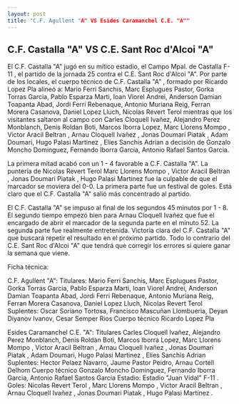 ```yaml
--- 
layout: post 
title: "C.F. Agullent "A" VS Esides Caramanchel C.E. "A"" 
---
```


## C.F. Castalla "A" VS C.E. Sant Roc d'Alcoi "A"

El C.F. Castalla "A" jugó en su mítico estadio, el Campo Mpal. de Castalla F-11 , el partido de la jornada 25 contra el C.E. Sant Roc d'Alcoi "A". Por parte de los locales, el cuerpo técnico de C.F. Castalla "A" , formado por Ricardo Lopez Pla alineó a: Mario Ferri Sanchis, Marc Esplugues Pastor, Gorka Torras Garcia, Pablo Esparza Marti, Ioan Viorel Andrei, Anderson Damian Toapanta Abad, Jordi Ferri Rebenaque, Antonio Muriana Reig, Ferran Morera Casanova, Daniel Lopez Lluch, Nicolas Revert Terol  mientras que los visitantes saltaron al campo con Carles Cloquell Ivañez, Alejandro Perez Monblanch, Denis Roldan Boti, Marcos Iborra Lopez, Marc Llorens Mompo , Victor Aracil Beltran , Arnau Cloquell Ivañez  , Jonas Doumari Piatak , Adam Doumari, Hugo Palasi Martinez   , Elies Sanchis Adrian a decisión de Gonzalo Moncho Dominguez, Fernando Iborra Garcia, Antonio Rafael Santos Garcia. 

La primera mitad acabó con un 1 - 4 favorable a C.F. Castalla "A". La puntería de Nicolas Revert Terol  Marc Llorens Mompo , Victor Aracil Beltran , Jonas Doumari Piatak , Hugo Palasi Martinez     fue la culpable de que el marcador se moviera del 0-0. La primera parte fue un festival de goles. Está claro que el C.F. Castalla "A" salió más concentrado al partido. 

El C.F. Castalla "A" se impuso al final de los segundos 45 minutos por 1 - 8. El segundo tiempo empezó bien para Arnau Cloquell Ivañez   que fue el encargado de abrir el marcador de la segunda parte en el minuto 52. La segunda parte fue realmente entretenida. Victoria clara del C.F. Castalla "A" que buscará repetir el resultado en el próximo partido. Todo lo contrario del C.E. Sant Roc d'Alcoi "A" que tendrá que corregir los errores si quiere ganar la semana que viene. 

Ficha técnica: 

C.F. Agullent "A": Titulares: Mario Ferri Sanchis, Marc Esplugues Pastor, Gorka Torras Garcia, Pablo Esparza Marti, Ioan Viorel Andrei, Anderson Damian Toapanta Abad, Jordi Ferri Rebenaque, Antonio Muriana Reig, Ferran Morera Casanova, Daniel Lopez Lluch, Nicolas Revert Terol  
Suplentes: Oscar Soriano Tortosa, Francisco Mascuñan Llombueria, Deyan Diyanov Ivanov, Cesar Semper Rios 
Cuerpo técnico Ricardo Lopez Pla 

Esides Caramanchel C.E. "A": Titulares Carles Cloquell Ivañez, Alejandro Perez Monblanch, Denis Roldan Boti, Marcos Iborra Lopez, Marc Llorens Mompo , Victor Aracil Beltran , Arnau Cloquell Ivañez  , Jonas Doumari Piatak , Adam Doumari, Hugo Palasi Martinez   , Elies Sanchis Adrian
Suplentes: Hector Pelaez Navarro, Jaume Pastor Peidro, Arnau Cortell Delhom 
Cuerpo técnico Gonzalo Moncho Dominguez, Fernando Iborra Garcia, Antonio Rafael Santos Garcia Estadio: Estadio "Juan Vidal" F-11 . Goles: Nicolas Revert Terol , Marc Llorens Mompo , Victor Aracil Beltran , Arnau Cloquell Ivañez  , Jonas Doumari Piatak , Hugo Palasi Martinez   .  